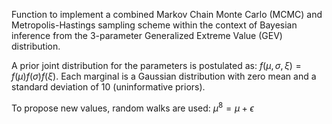 Function to implement a combined Markov Chain Monte Carlo (MCMC) and Metropolis-Hastings sampling scheme within the context of Bayesian inference from the 3-parameter Generalized Extreme Value (GEV) distribution.

A prior joint distribution for the parameters is postulated as: $f(\mu,\sigma,\xi)=f(\mu)f(\sigma)f(\xi)$. Each marginal is a Gaussian distribution with zero mean and a standard deviation of 10 (uninformative priors).

To propose new values, random walks are used: $\mu^8=\mu+\epsilon$
